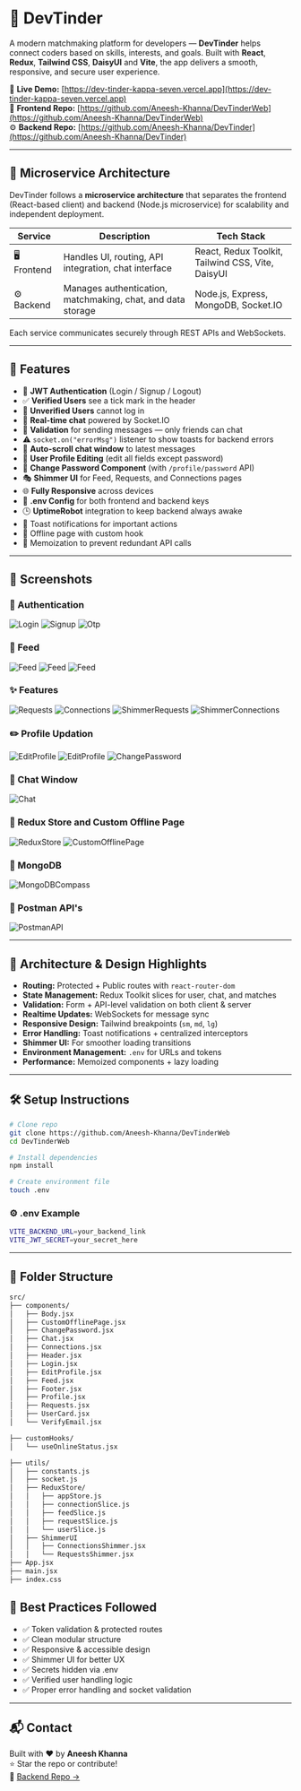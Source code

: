 # 💞 DevTinder

A modern matchmaking platform for developers — **DevTinder** helps connect coders based on skills, interests, and goals. Built with **React**, **Redux**, **Tailwind CSS**, **DaisyUI** and **Vite**, the app delivers a smooth, responsive, and secure user experience.

🔗 **Live Demo:** [https://dev-tinder-kappa-seven.vercel.app](https://dev-tinder-kappa-seven.vercel.app)  
📁 **Frontend Repo:** [https://github.com/Aneesh-Khanna/DevTinderWeb](https://github.com/Aneesh-Khanna/DevTinderWeb)  
⚙️ **Backend Repo:** [https://github.com/Aneesh-Khanna/DevTinder](https://github.com/Aneesh-Khanna/DevTinder)

---

## 🧩 Microservice Architecture

DevTinder follows a **microservice architecture** that separates the frontend (React-based client) and backend (Node.js microservice) for scalability and independent deployment.

| Service     | Description                                                 | Tech Stack                                        |
| ----------- | ----------------------------------------------------------- | ------------------------------------------------- |
| 🖥️ Frontend | Handles UI, routing, API integration, chat interface        | React, Redux Toolkit, Tailwind CSS, Vite, DaisyUI |
| ⚙️ Backend  | Manages authentication, matchmaking, chat, and data storage | Node.js, Express, MongoDB, Socket.IO              |

Each service communicates securely through REST APIs and WebSockets.

---

## 🚀 Features

- 🔐 **JWT Authentication** (Login / Signup / Logout)
- ✅ **Verified Users** see a tick mark in the header
- 🚫 **Unverified Users** cannot log in
- 💬 **Real-time chat** powered by Socket.IO
- 🧩 **Validation** for sending messages — only friends can chat
- ⚠️ `socket.on("errorMsg")` listener to show toasts for backend errors
- 🔄 **Auto-scroll chat window** to latest messages
- 💾 **User Profile Editing** (edit all fields except password)
- 🔑 **Change Password Component** (with `/profile/password` API)
- 🎭 **Shimmer UI** for Feed, Requests, and Connections pages
- 🌐 **Fully Responsive** across devices
- 🧠 **.env Config** for both frontend and backend keys
- 🕒 **UptimeRobot** integration to keep backend always awake
- 🔔 Toast notifications for important actions
- 📄 Offline page with custom hook
- 🧼 Memoization to prevent redundant API calls

---

## 📸 Screenshots

### 🔐 Authentication

![Login](./screenshots/login.png)
![Signup](./screenshots/signup.png)
![Otp](./screenshots/OtpPage.png)

### 💞 Feed

![Feed](./screenshots/FeedPage_1.png)
![Feed](./screenshots/FeedPage_2.png)
![Feed](./screenshots/FeedPage_3.png)

### ✨ Features

![Requests](./screenshots/RequestsPage.png)
![Connections](./screenshots/ConnectionsPage.png)
![ShimmerRequests](./screenshots/Shimmer_RequestsPage.png)
![ShimmerConnections](./screenshots/Shimmer_ConnectionsPage.png)

### ✏️ Profile Updation

![EditProfile](./screenshots/EditProfilePage_1.png)
![EditProfile](./screenshots/EditProfilePage_2.png)
![ChangePassword](./screenshots/ChangePasswordFeature.png)

### 💬 Chat Window

![Chat](./screenshots/ChatPage.png)

### 📄 Redux Store and Custom Offline Page

![ReduxStore](./screenshots/ReduxStore.png)
![CustomOfflinePage](./screenshots/custom-offline-page.png)

### 🧭 MongoDB

![MongoDBCompass](./screenshots/MongoDBCompass.png)

### 📮 Postman API's

![PostmanAPI](./screenshots/DevTinderAPI_Postman.png)

---

## 🧠 Architecture & Design Highlights

- **Routing:** Protected + Public routes with `react-router-dom`
- **State Management:** Redux Toolkit slices for user, chat, and matches
- **Validation:** Form + API-level validation on both client & server
- **Realtime Updates:** WebSockets for message sync
- **Responsive Design:** Tailwind breakpoints (`sm`, `md`, `lg`)
- **Error Handling:** Toast notifications + centralized interceptors
- **Shimmer UI:** For smoother loading transitions
- **Environment Management:** `.env` for URLs and tokens
- **Performance:** Memoized components + lazy loading

---

## 🛠️ Setup Instructions

```bash
# Clone repo
git clone https://github.com/Aneesh-Khanna/DevTinderWeb
cd DevTinderWeb

# Install dependencies
npm install

# Create environment file
touch .env
```

### ⚙️ .env Example

```bash
VITE_BACKEND_URL=your_backend_link
VITE_JWT_SECRET=your_secret_here
```

---

## 📁 Folder Structure

```bash
src/
├── components/
│   ├── Body.jsx
│   ├── CustomOfflinePage.jsx
│   ├── ChangePassword.jsx
│   ├── Chat.jsx
│   ├── Connections.jsx
│   ├── Header.jsx
│   ├── Login.jsx
│   ├── EditProfile.jsx
│   ├── Feed.jsx
│   ├── Footer.jsx
│   ├── Profile.jsx
│   ├── Requests.jsx
│   ├── UserCard.jsx
│   └── VerifyEmail.jsx

├── customHooks/
│   └── useOnlineStatus.jsx

├── utils/
│   ├── constants.js
│   ├── socket.js
│   ├── ReduxStore/
│   │   ├── appStore.js
│   │   ├── connectionSlice.js
│   │   ├── feedSlice.js
│   │   ├── requestSlice.js
│   │   └── userSlice.js
│   ├── ShimmerUI
│   │   ├── ConnectionsShimmer.jsx
│   │   └── RequestsShimmer.jsx
├── App.jsx
├── main.jsx
├── index.css

```

## 🧼 Best Practices Followed

- ✅ Token validation & protected routes
- ✅ Clean modular structure
- ✅ Responsive & accessible design
- ✅ Shimmer UI for better UX
- ✅ Secrets hidden via .env
- ✅ Verified user handling logic
- ✅ Proper error handling and socket validation

---

## 📬 Contact

Built with ❤️ by **Aneesh Khanna**  
⭐ Star the repo or contribute!  
📁 [Backend Repo →](https://github.com/Aneesh-Khanna/DevTinder)
